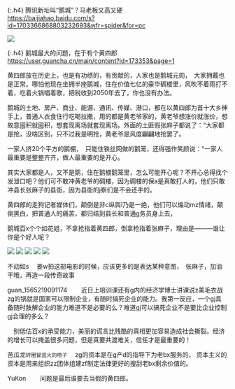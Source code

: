 ```note
```

{:.h4}
腾讯新址叫“鹅城”？马老板又高又硬
<br>[
https://baijiahao.baidu.com/s?id=1703366868803232693&wfr=spider&for=pc
](
https://baijiahao.baidu.com/s?id=1703366868803232693&wfr=spider&for=pc
)

![](http://pic.rmb.bdstatic.com/bjh/down/678809cd30b21e4870d02181e85602de.png)

{:.h4}
鹅城最大的问题，在于有个黄四郎
<br>[
https://user.guancha.cn/main/content?id=173353&page=1
](
https://user.guancha.cn/main/content?id=173353&page=1
)

黄四郎放在历史上，也是有功绩的，有贡献的，人家也是鹅城元勋，　大家拥戴也是正常。哪怕他现在坐拥半座鹅城，住在价值七亿的豪华碉楼里，风吹不着雨打不着，吃着火锅唱着歌，把税收到2050年去了，你也没有办法。

鹅城的土地、房产、商业、能源、通讯、传媒、港口，都在以黄四郎为首十大乡绅手上，普通人衣食住行吃喝拉撒，用的都是黄老爷家的，黄老爷想涨价就涨价，想故意囤积就囤积，想套现离场就套现离场。外面的土匪假张麻子都说了：“大家都是抢，没啥区别，只不过我是明抢，黄老爷是风度翩翩地抢罢了。

一家人挤20个平方的鹅棚，　只能住铁丝网做的鹅笼，还得强作笑颜说：“一家人最重要是整整齐齐，做人最重要的是开心。

其实大家都是人，又不是鹅，住在鹅棚鹅笼里，怎么可能开心呢？不开心总得找个发泄口吧？他们可不敢冲黄老爷的碉楼，因为碉楼的保a是真敢打人的，他们只敢冲县长张麻子的县衙，因为县衙的j察们是不会还手的。

黄四郎的走狗记者媒体们，颠倒是非c纵舆l乃是一绝，他们可以煽动mz情绪，颠倒黑白，把普通人的痛苦，都归结到县长和普通g务员身上去，

鹅城百x个个如花姐，不拿抢指着黄四郎，倒拿枪指着张麻子，理由是———谁让你是个好人呢？

![](https://i.guancha.cn/bbs/2019/09/14/20190914164341587)
![](https://i.guancha.cn/bbs/2019/09/14/20190914164341664)
![](https://i.guancha.cn/bbs/2019/09/14/20190914164341916)
![](https://i.guancha.cn/bbs/2019/09/14/20190914164341192)
![](https://i.guancha.cn/bbs/2019/09/14/20190914164341745)

不动如s
　姜w拍这部电影的时候，应该更多的是表达某种意图，　张麻子，加油干哦，再造一段传奇故事

guan_1565219091174　
　近日上培训课还有g内的经济学博士讲课说z美毛衣战zg的锅就是国家可以限制企业，有随时搞死企业的能力。我第一反应，一个gj具备随时肢解企业的能力难道不是必要的么？难道gj可以搞死企业不是要比企业控制gj合理的多么？

　别低估百x的承受能力，美丽的谎言比残酷的真相更加容易造成社会撕裂。经济的增长可以掩盖很多问题，但是真要共渡难关，信任才是最重要的！

苦瓜龙`转圈冒蓝火的喷子`
　zg的资本是在g产d的指导下为老bx服务的，
资本主义的资本是用来组织zz团体组建zf制定法律更好的搜刮老bx剩余价值的。

YuKon　
　问题是最后谁要去当假的黄四郎。
